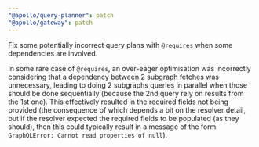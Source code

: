 ```yaml
---
"@apollo/query-planner": patch
"@apollo/gateway": patch
---
```


Fix some potentially incorrect query plans with `@requires` when some dependencies are involved.

In some rare case of `@requires`, an over-eager optimisation was incorrectly considering that
a dependency between 2 subgraph fetches was unnecessary, leading to doing 2 subgraphs queries
in parallel when those should be done sequentially (because the 2nd query rely on results
from the 1st one). This effectively resulted in the required fields not being provided (the
consequence of which depends a bit on the resolver detail, but if the resolver expected
the required fields to be populated (as they should), then this could typically result
in a message of the form `GraphQLError: Cannot read properties of null`).
  
